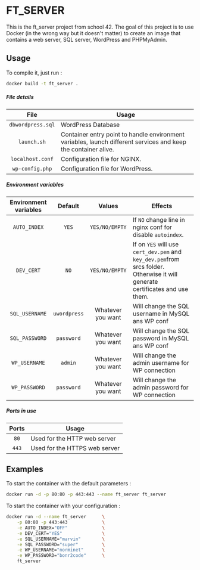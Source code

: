 # FT_SERVER

This is the ft_server project from school 42. The goal of this project is to use Docker (in the wrong way but it doesn't matter) to create an image that contains a web server, SQL server, WordPress and PHPMyAdmin.

## Usage

To compile it, just run : 
``` bash
docker build -t ft_server .
```

##### File details
| File              | Usage                                                                                                          |
|:-----------------:|----------------------------------------------------------------------------------------------------------------|
| `dbwordpress.sql` | WordPress Database                                                                                             |
| `launch.sh`       | Container entry point to handle environment variables, launch different services and keep the container alive. |
| `localhost.conf`  | Configuration file for NGINX.                                                                                  |
| `wp-config.php`   | Configuration file for WordPress.                                                                              |

##### Environment variables
| Environment variables  | Default      | Values            | Effects                                                                                                                      |
|:----------------------:|:------------:|:-----------------:|------------------------------------------------------------------------------------------------------------------------------|
| `AUTO_INDEX`           | `YES`        | `YES/NO/EMPTY`    | If `NO` change line in nginx conf for disable `autoindex`.                                                                   |
| `DEV_CERT`             | `NO`         | `YES/NO/EMPTY`    | If on `YES` will use `cert_dev.pem` and `key_dev.pem`from srcs folder. Otherwise it will generate certificates and use them. |
| `SQL_USERNAME`         | `uwordpress` | Whatever you want | Will change the SQL username in MySQL ans WP conf                                                                            |
| `SQL_PASSWORD`         | `password`   | Whatever you want | Will change the SQL password in MySQL ans WP conf                                                                            |
| `WP_USERNAME`          | `admin`      | Whatever you want | Will change the admin username for WP connection                                                                             |
| `WP_PASSWORD`          | `password`   | Whatever you want | Will change the admin password for WP connection                                                                             |

##### Ports in use
| Ports | Usage                         |
|:-----:|-------------------------------|
| `80`  | Used for the HTTP web server  |
| `443` | Used for the HTTPS web server |


## Examples

To start the container with the default parameters :
``` bash
docker run -d -p 80:80 -p 443:443 --name ft_server ft_server
```

To start the container with your configuration :
```bash
docker run -d --name ft_server      \
    -p 80:80 -p 443:443             \
    -e AUTO_INDEX="OFF"             \
    -e DEV_CERT="YES"               \
    -e SQL_USERNAME="marvin"        \
    -e SQL_PASSWORD="super"         \
    -e WP_USERNAME="norminet"       \
    -e WP_PASSWORD="bonr2code"      \
    ft_server
```